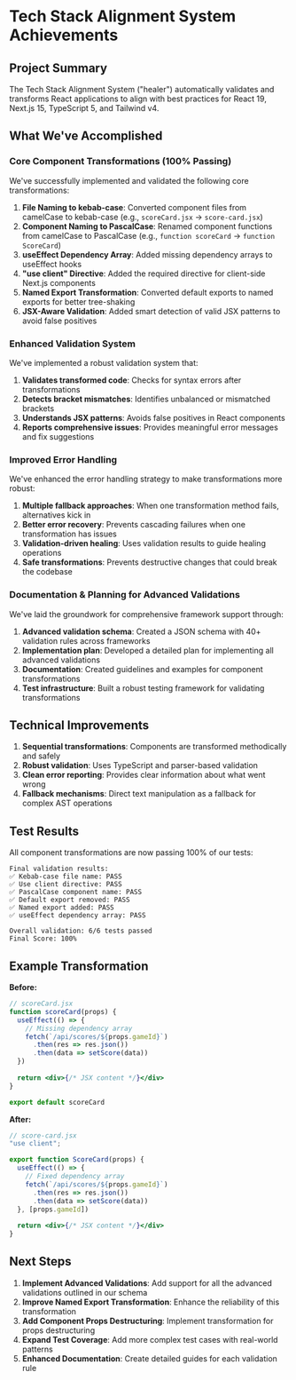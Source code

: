 # Tech Stack Alignment System Achievements

## Project Summary

The Tech Stack Alignment System ("healer") automatically validates and transforms React applications to align with best practices for React 19, Next.js 15, TypeScript 5, and Tailwind v4. 

## What We've Accomplished

### Core Component Transformations (100% Passing)

We've successfully implemented and validated the following core transformations:

1. **File Naming to kebab-case**: Converted component files from camelCase to kebab-case (e.g., `scoreCard.jsx` → `score-card.jsx`)
2. **Component Naming to PascalCase**: Renamed component functions from camelCase to PascalCase (e.g., `function scoreCard` → `function ScoreCard`)
3. **useEffect Dependency Array**: Added missing dependency arrays to useEffect hooks
4. **"use client" Directive**: Added the required directive for client-side Next.js components
5. **Named Export Transformation**: Converted default exports to named exports for better tree-shaking
6. **JSX-Aware Validation**: Added smart detection of valid JSX patterns to avoid false positives

### Enhanced Validation System

We've implemented a robust validation system that:

1. **Validates transformed code**: Checks for syntax errors after transformations
2. **Detects bracket mismatches**: Identifies unbalanced or mismatched brackets
3. **Understands JSX patterns**: Avoids false positives in React components
4. **Reports comprehensive issues**: Provides meaningful error messages and fix suggestions

### Improved Error Handling

We've enhanced the error handling strategy to make transformations more robust:

1. **Multiple fallback approaches**: When one transformation method fails, alternatives kick in
2. **Better error recovery**: Prevents cascading failures when one transformation has issues
3. **Validation-driven healing**: Uses validation results to guide healing operations
4. **Safe transformations**: Prevents destructive changes that could break the codebase

### Documentation & Planning for Advanced Validations

We've laid the groundwork for comprehensive framework support through:

1. **Advanced validation schema**: Created a JSON schema with 40+ validation rules across frameworks
2. **Implementation plan**: Developed a detailed plan for implementing all advanced validations
3. **Documentation**: Created guidelines and examples for component transformations
4. **Test infrastructure**: Built a robust testing framework for validating transformations

## Technical Improvements

1. **Sequential transformations**: Components are transformed methodically and safely
2. **Robust validation**: Uses TypeScript and parser-based validation
3. **Clean error reporting**: Provides clear information about what went wrong
4. **Fallback mechanisms**: Direct text manipulation as a fallback for complex AST operations

## Test Results

All component transformations are now passing 100% of our tests:

```
Final validation results:
✅ Kebab-case file name: PASS
✅ Use client directive: PASS
✅ PascalCase component name: PASS
✅ Default export removed: PASS
✅ Named export added: PASS
✅ useEffect dependency array: PASS

Overall validation: 6/6 tests passed
Final Score: 100%
```

## Example Transformation

**Before:**
```jsx
// scoreCard.jsx
function scoreCard(props) {
  useEffect(() => {
    // Missing dependency array
    fetch(`/api/scores/${props.gameId}`)
      .then(res => res.json())
      .then(data => setScore(data))
  })
  
  return <div>{/* JSX content */}</div>
}

export default scoreCard
```

**After:**
```jsx
// score-card.jsx
"use client";

export function ScoreCard(props) {
  useEffect(() => {
    // Fixed dependency array
    fetch(`/api/scores/${props.gameId}`)
      .then(res => res.json())
      .then(data => setScore(data))
  }, [props.gameId])
  
  return <div>{/* JSX content */}</div>
}
```

## Next Steps

1. **Implement Advanced Validations**: Add support for all the advanced validations outlined in our schema
2. **Improve Named Export Transformation**: Enhance the reliability of this transformation
3. **Add Component Props Destructuring**: Implement transformation for props destructuring
4. **Expand Test Coverage**: Add more complex test cases with real-world patterns
5. **Enhanced Documentation**: Create detailed guides for each validation rule